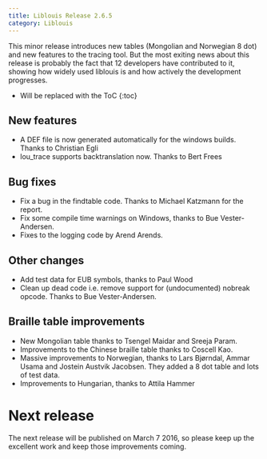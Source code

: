 ```yaml
---
title: Liblouis Release 2.6.5
category: Liblouis
---
```


This minor release introduces new tables (Mongolian and Norwegian 8 dot) and new features to the tracing tool. But the most exiting news about this release is probably the fact that 12 developers have contributed to it, showing how widely used liblouis is and how actively the development progresses.

* Will be replaced with the ToC
{:toc}

## New features

- A DEF file is now generated automatically for the windows builds. Thanks to Christian Egli
- lou_trace supports backtranslation now. Thanks to Bert Frees

## Bug fixes

- Fix a bug in the findtable code. Thanks to Michael Katzmann for the report.
- Fix some compile time warnings on Windows, thanks to Bue Vester-Andersen.
- Fixes to the logging code by Arend Arends.

## Other changes

- Add test data for EUB symbols, thanks to Paul Wood
- Clean up dead code i.e. remove support for (undocumented) nobreak opcode. Thanks to Bue Vester-Andersen.

## Braille table improvements

- New Mongolian table thanks to Tsengel Maidar and Sreeja Param.
- Improvements to the Chinese braille table thanks to Coscell Kao.
- Massive improvements to Norwegian, thanks to Lars Bjørndal, Ammar Usama and Jostein Austvik Jacobsen. They added a 8 dot table and lots of test data.
- Improvements to Hungarian, thanks to Attila Hammer

# Next release

The next release will be published on March 7 2016, so please keep up the excellent work and keep those improvements coming.
